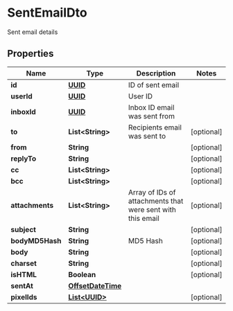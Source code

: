 

# SentEmailDto

Sent email details
## Properties

Name | Type | Description | Notes
------------ | ------------- | ------------- | -------------
**id** | [**UUID**](UUID) | ID of sent email | 
**userId** | [**UUID**](UUID) | User ID | 
**inboxId** | [**UUID**](UUID) | Inbox ID email was sent from | 
**to** | **List&lt;String&gt;** | Recipients email was sent to |  [optional]
**from** | **String** |  |  [optional]
**replyTo** | **String** |  |  [optional]
**cc** | **List&lt;String&gt;** |  |  [optional]
**bcc** | **List&lt;String&gt;** |  |  [optional]
**attachments** | **List&lt;String&gt;** | Array of IDs of attachments that were sent with this email |  [optional]
**subject** | **String** |  |  [optional]
**bodyMD5Hash** | **String** | MD5 Hash |  [optional]
**body** | **String** |  |  [optional]
**charset** | **String** |  |  [optional]
**isHTML** | **Boolean** |  |  [optional]
**sentAt** | [**OffsetDateTime**](OffsetDateTime) |  | 
**pixelIds** | [**List&lt;UUID&gt;**](UUID) |  |  [optional]



